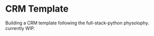 # CRM Template

Building a CRM template following the full-stack-python physolophy.<br>
currently WIP.
